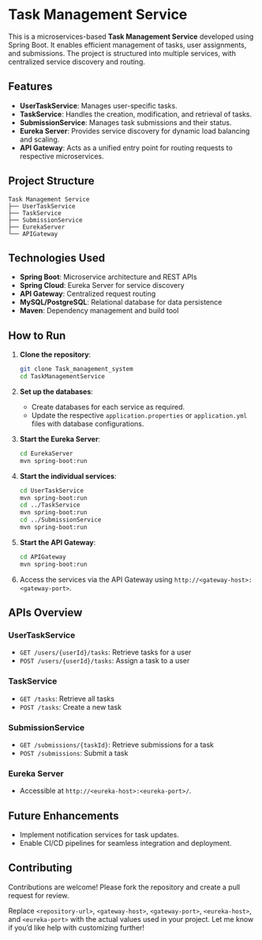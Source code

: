 # Task Management Service

This is a microservices-based **Task Management Service** developed using Spring Boot. It enables efficient management of tasks, user assignments, and submissions. The project is structured into multiple services, with centralized service discovery and routing.

## Features
- **UserTaskService**: Manages user-specific tasks.
- **TaskService**: Handles the creation, modification, and retrieval of tasks.
- **SubmissionService**: Manages task submissions and their status.
- **Eureka Server**: Provides service discovery for dynamic load balancing and scaling.
- **API Gateway**: Acts as a unified entry point for routing requests to respective microservices.

## Project Structure
```
Task Management Service
├── UserTaskService
├── TaskService
├── SubmissionService
├── EurekaServer
└── APIGateway
```

## Technologies Used
- **Spring Boot**: Microservice architecture and REST APIs
- **Spring Cloud**: Eureka Server for service discovery
- **API Gateway**: Centralized request routing
- **MySQL/PostgreSQL**: Relational database for data persistence
- **Maven**: Dependency management and build tool

## How to Run
1. **Clone the repository**:
   ```bash
   git clone Task_management_system
   cd TaskManagementService
   ```

2. **Set up the databases**:
   - Create databases for each service as required.
   - Update the respective `application.properties` or `application.yml` files with database configurations.

3. **Start the Eureka Server**:
   ```bash
   cd EurekaServer
   mvn spring-boot:run
   ```

4. **Start the individual services**:
   ```bash
   cd UserTaskService
   mvn spring-boot:run
   cd ../TaskService
   mvn spring-boot:run
   cd ../SubmissionService
   mvn spring-boot:run
   ```

5. **Start the API Gateway**:
   ```bash
   cd APIGateway
   mvn spring-boot:run
   ```

6. Access the services via the API Gateway using `http://<gateway-host>:<gateway-port>`.

## APIs Overview
### UserTaskService
- `GET /users/{userId}/tasks`: Retrieve tasks for a user
- `POST /users/{userId}/tasks`: Assign a task to a user

### TaskService
- `GET /tasks`: Retrieve all tasks
- `POST /tasks`: Create a new task

### SubmissionService
- `GET /submissions/{taskId}`: Retrieve submissions for a task
- `POST /submissions`: Submit a task

### Eureka Server
- Accessible at `http://<eureka-host>:<eureka-port>/`.

## Future Enhancements
- Implement notification services for task updates.
- Enable CI/CD pipelines for seamless integration and deployment.

## Contributing
Contributions are welcome! Please fork the repository and create a pull request for review.

Replace `<repository-url>`, `<gateway-host>`, `<gateway-port>`, `<eureka-host>`, and `<eureka-port>` with the actual values used in your project. Let me know if you’d like help with customizing further!
